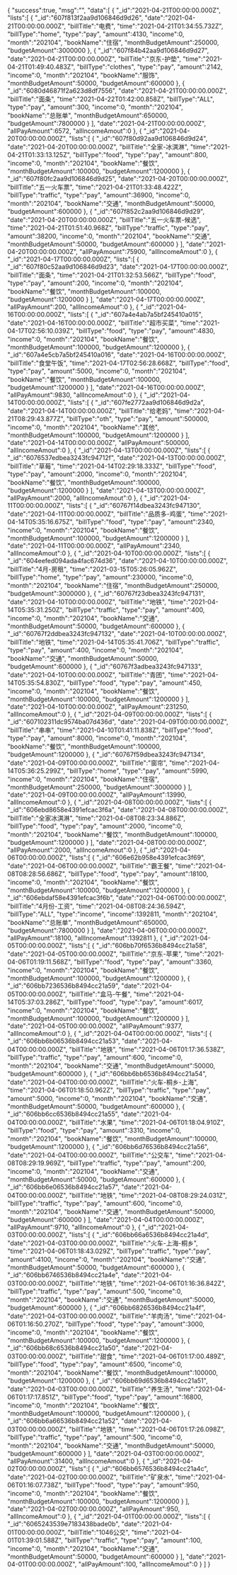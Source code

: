 {
    "success":true,
    "msg":"",
    "data":[
        {
            "_id":"2021-04-21T00:00:00.000Z",
            "lists":[
                {
                    "_id":"607f813f2aa9d106846d9d26",
                    "date":"2021-04-21T00:00:00.000Z",
                    "billTitle":"电费",
                    "time":"2021-04-21T01:34:55.732Z",
                    "billType":"home",
                    "type":"pay",
                    "amount":4130,
                    "income":0,
                    "month":"202104",
                    "bookName":"住宿",
                    "monthBudgetAmount":250000,
                    "budgetAmount":3000000
                },
                {
                    "_id":"607f84b42aa9d106846d9d27",
                    "date":"2021-04-21T00:00:00.000Z",
                    "billTitle":"京东-护垫",
                    "time":"2021-04-21T01:49:40.483Z",
                    "billType":"clothes",
                    "type":"pay",
                    "amount":2142,
                    "income":0,
                    "month":"202104",
                    "bookName":"服饰",
                    "monthBudgetAmount":50000,
                    "budgetAmount":600000
                },
                {
                    "_id":"6080d46871f2a623d8df7556",
                    "date":"2021-04-21T00:00:00.000Z",
                    "billTitle":"面条",
                    "time":"2021-04-22T01:42:00.858Z",
                    "billType":"ALL",
                    "type":"pay",
                    "amount":300,
                    "income":0,
                    "month":"202104",
                    "bookName":"总账单",
                    "monthBudgetAmount":650000,
                    "budgetAmount":7800000
                }
            ],
            "date":"2021-04-21T00:00:00.000Z",
            "allPayAmount":6572,
            "allIncomeAmout":0
        },
        {
            "_id":"2021-04-20T00:00:00.000Z",
            "lists":[
                {
                    "_id":"607f80d92aa9d106846d9d24",
                    "date":"2021-04-20T00:00:00.000Z",
                    "billTitle":"全家-冰淇淋",
                    "time":"2021-04-21T01:33:13.125Z",
                    "billType":"food",
                    "type":"pay",
                    "amount":800,
                    "income":0,
                    "month":"202104",
                    "bookName":"餐饮",
                    "monthBudgetAmount":100000,
                    "budgetAmount":1200000
                },
                {
                    "_id":"607f80fc2aa9d106846d9d25",
                    "date":"2021-04-20T00:00:00.000Z",
                    "billTitle":"五一火车票",
                    "time":"2021-04-21T01:33:48.422Z",
                    "billType":"traffic",
                    "type":"pay",
                    "amount":36900,
                    "income":0,
                    "month":"202104",
                    "bookName":"交通",
                    "monthBudgetAmount":50000,
                    "budgetAmount":600000
                },
                {
                    "_id":"607f852c2aa9d106846d9d29",
                    "date":"2021-04-20T00:00:00.000Z",
                    "billTitle":"五一火车票-候选",
                    "time":"2021-04-21T01:51:40.968Z",
                    "billType":"traffic",
                    "type":"pay",
                    "amount":38200,
                    "income":0,
                    "month":"202104",
                    "bookName":"交通",
                    "monthBudgetAmount":50000,
                    "budgetAmount":600000
                }
            ],
            "date":"2021-04-20T00:00:00.000Z",
            "allPayAmount":75900,
            "allIncomeAmout":0
        },
        {
            "_id":"2021-04-17T00:00:00.000Z",
            "lists":[
                {
                    "_id":"607f80c52aa9d106846d9d23",
                    "date":"2021-04-17T00:00:00.000Z",
                    "billTitle":"面条",
                    "time":"2021-04-21T01:32:53.566Z",
                    "billType":"food",
                    "type":"pay",
                    "amount":200,
                    "income":0,
                    "month":"202104",
                    "bookName":"餐饮",
                    "monthBudgetAmount":100000,
                    "budgetAmount":1200000
                }
            ],
            "date":"2021-04-17T00:00:00.000Z",
            "allPayAmount":200,
            "allIncomeAmout":0
        },
        {
            "_id":"2021-04-16T00:00:00.000Z",
            "lists":[
                {
                    "_id":"607a4e4ab7a5bf245410a015",
                    "date":"2021-04-16T00:00:00.000Z",
                    "billTitle":"超市买菜",
                    "time":"2021-04-17T02:56:10.039Z",
                    "billType":"food",
                    "type":"pay",
                    "amount":4830,
                    "income":0,
                    "month":"202104",
                    "bookName":"餐饮",
                    "monthBudgetAmount":100000,
                    "budgetAmount":1200000
                },
                {
                    "_id":"607a4e5cb7a5bf245410a016",
                    "date":"2021-04-16T00:00:00.000Z",
                    "billTitle":"食堂午饭",
                    "time":"2021-04-17T02:56:28.668Z",
                    "billType":"food",
                    "type":"pay",
                    "amount":5000,
                    "income":0,
                    "month":"202104",
                    "bookName":"餐饮",
                    "monthBudgetAmount":100000,
                    "budgetAmount":1200000
                }
            ],
            "date":"2021-04-16T00:00:00.000Z",
            "allPayAmount":9830,
            "allIncomeAmout":0
        },
        {
            "_id":"2021-04-14T00:00:00.000Z",
            "lists":[
                {
                    "_id":"607fe2772aa9d106846d9d2a",
                    "date":"2021-04-14T00:00:00.000Z",
                    "billTitle":"给老妈",
                    "time":"2021-04-21T08:29:43.877Z",
                    "billType":"oth",
                    "type":"pay",
                    "amount":500000,
                    "income":0,
                    "month":"202104",
                    "bookName":"其他",
                    "monthBudgetAmount":100000,
                    "budgetAmount":1200000
                }
            ],
            "date":"2021-04-14T00:00:00.000Z",
            "allPayAmount":500000,
            "allIncomeAmout":0
        },
        {
            "_id":"2021-04-13T00:00:00.000Z",
            "lists":[
                {
                    "_id":"6076537edbea3243fc94712f",
                    "date":"2021-04-13T00:00:00.000Z",
                    "billTitle":"草莓",
                    "time":"2021-04-14T02:29:18.333Z",
                    "billType":"food",
                    "type":"pay",
                    "amount":2000,
                    "income":0,
                    "month":"202104",
                    "bookName":"餐饮",
                    "monthBudgetAmount":100000,
                    "budgetAmount":1200000
                }
            ],
            "date":"2021-04-13T00:00:00.000Z",
            "allPayAmount":2000,
            "allIncomeAmout":0
        },
        {
            "_id":"2021-04-11T00:00:00.000Z",
            "lists":[
                {
                    "_id":"60767f14dbea3243fc947130",
                    "date":"2021-04-11T00:00:00.000Z",
                    "billTitle":"品质多-鸡蛋",
                    "time":"2021-04-14T05:35:16.675Z",
                    "billType":"food",
                    "type":"pay",
                    "amount":2340,
                    "income":0,
                    "month":"202104",
                    "bookName":"餐饮",
                    "monthBudgetAmount":100000,
                    "budgetAmount":1200000
                }
            ],
            "date":"2021-04-11T00:00:00.000Z",
            "allPayAmount":2340,
            "allIncomeAmout":0
        },
        {
            "_id":"2021-04-10T00:00:00.000Z",
            "lists":[
                {
                    "_id":"604eefed094ada4fac674d36",
                    "date":"2021-04-10T00:00:00.000Z",
                    "billTitle":"4月-房租",
                    "time":"2021-03-15T05:26:05.962Z",
                    "billType":"home",
                    "type":"pay",
                    "amount":230000,
                    "income":0,
                    "month":"202104",
                    "bookName":"住宿",
                    "monthBudgetAmount":250000,
                    "budgetAmount":3000000
                },
                {
                    "_id":"60767f23dbea3243fc947131",
                    "date":"2021-04-10T00:00:00.000Z",
                    "billTitle":"地铁",
                    "time":"2021-04-14T05:35:31.250Z",
                    "billType":"traffic",
                    "type":"pay",
                    "amount":400,
                    "income":0,
                    "month":"202104",
                    "bookName":"交通",
                    "monthBudgetAmount":50000,
                    "budgetAmount":600000
                },
                {
                    "_id":"60767f2ddbea3243fc947132",
                    "date":"2021-04-10T00:00:00.000Z",
                    "billTitle":"地铁",
                    "time":"2021-04-14T05:35:41.706Z",
                    "billType":"traffic",
                    "type":"pay",
                    "amount":400,
                    "income":0,
                    "month":"202104",
                    "bookName":"交通",
                    "monthBudgetAmount":50000,
                    "budgetAmount":600000
                },
                {
                    "_id":"60767f3adbea3243fc947133",
                    "date":"2021-04-10T00:00:00.000Z",
                    "billTitle":"青团",
                    "time":"2021-04-14T05:35:54.830Z",
                    "billType":"food",
                    "type":"pay",
                    "amount":450,
                    "income":0,
                    "month":"202104",
                    "bookName":"餐饮",
                    "monthBudgetAmount":100000,
                    "budgetAmount":1200000
                }
            ],
            "date":"2021-04-10T00:00:00.000Z",
            "allPayAmount":231250,
            "allIncomeAmout":0
        },
        {
            "_id":"2021-04-09T00:00:00.000Z",
            "lists":[
                {
                    "_id":"607102311dc9574ba07d436d",
                    "date":"2021-04-09T00:00:00.000Z",
                    "billTitle":"串串",
                    "time":"2021-04-10T01:41:11.838Z",
                    "billType":"food",
                    "type":"pay",
                    "amount":8000,
                    "income":0,
                    "month":"202104",
                    "bookName":"餐饮",
                    "monthBudgetAmount":100000,
                    "budgetAmount":1200000
                },
                {
                    "_id":"60767f59dbea3243fc947134",
                    "date":"2021-04-09T00:00:00.000Z",
                    "billTitle":"窗帘",
                    "time":"2021-04-14T05:36:25.299Z",
                    "billType":"home",
                    "type":"pay",
                    "amount":5990,
                    "income":0,
                    "month":"202104",
                    "bookName":"住宿",
                    "monthBudgetAmount":250000,
                    "budgetAmount":3000000
                }
            ],
            "date":"2021-04-09T00:00:00.000Z",
            "allPayAmount":13990,
            "allIncomeAmout":0
        },
        {
            "_id":"2021-04-08T00:00:00.000Z",
            "lists":[
                {
                    "_id":"606ebd8658e4391efcac3f6a",
                    "date":"2021-04-08T00:00:00.000Z",
                    "billTitle":"全家冰淇淋",
                    "time":"2021-04-08T08:23:34.886Z",
                    "billType":"food",
                    "type":"pay",
                    "amount":2000,
                    "income":0,
                    "month":"202104",
                    "bookName":"餐饮",
                    "monthBudgetAmount":100000,
                    "budgetAmount":1200000
                }
            ],
            "date":"2021-04-08T00:00:00.000Z",
            "allPayAmount":2000,
            "allIncomeAmout":0
        },
        {
            "_id":"2021-04-06T00:00:00.000Z",
            "lists":[
                {
                    "_id":"606e62b958e4391efcac3f69",
                    "date":"2021-04-06T00:00:00.000Z",
                    "billTitle":"霸王餐",
                    "time":"2021-04-08T08:28:56.686Z",
                    "billType":"food",
                    "type":"pay",
                    "amount":18100,
                    "income":0,
                    "month":"202104",
                    "bookName":"餐饮",
                    "monthBudgetAmount":100000,
                    "budgetAmount":1200000
                },
                {
                    "_id":"606ebdaf58e4391efcac3f6b",
                    "date":"2021-04-06T00:00:00.000Z",
                    "billTitle":"4月份-工资",
                    "time":"2021-04-08T08:24:36.594Z",
                    "billType":"ALL",
                    "type":"income",
                    "income":1392811,
                    "month":"202104",
                    "bookName":"总账单",
                    "monthBudgetAmount":650000,
                    "budgetAmount":7800000
                }
            ],
            "date":"2021-04-06T00:00:00.000Z",
            "allPayAmount":18100,
            "allIncomeAmout":1392811
        },
        {
            "_id":"2021-04-05T00:00:00.000Z",
            "lists":[
                {
                    "_id":"606bb70f6536b8494cc21a58",
                    "date":"2021-04-05T00:00:00.000Z",
                    "billTitle":"京东-苹果",
                    "time":"2021-04-06T01:19:11.568Z",
                    "billType":"food",
                    "type":"pay",
                    "amount":3360,
                    "income":0,
                    "month":"202104",
                    "bookName":"餐饮",
                    "monthBudgetAmount":100000,
                    "budgetAmount":1200000
                },
                {
                    "_id":"606bb7236536b8494cc21a59",
                    "date":"2021-04-05T00:00:00.000Z",
                    "billTitle":"盒马-午餐",
                    "time":"2021-04-14T05:37:03.286Z",
                    "billType":"food",
                    "type":"pay",
                    "amount":6017,
                    "income":0,
                    "month":"202104",
                    "bookName":"餐饮",
                    "monthBudgetAmount":100000,
                    "budgetAmount":1200000
                }
            ],
            "date":"2021-04-05T00:00:00.000Z",
            "allPayAmount":9377,
            "allIncomeAmout":0
        },
        {
            "_id":"2021-04-04T00:00:00.000Z",
            "lists":[
                {
                    "_id":"606bb6b06536b8494cc21a53",
                    "date":"2021-04-04T00:00:00.000Z",
                    "billTitle":"地铁",
                    "time":"2021-04-06T01:17:36.538Z",
                    "billType":"traffic",
                    "type":"pay",
                    "amount":600,
                    "income":0,
                    "month":"202104",
                    "bookName":"交通",
                    "monthBudgetAmount":50000,
                    "budgetAmount":600000
                },
                {
                    "_id":"606bb6bb6536b8494cc21a54",
                    "date":"2021-04-04T00:00:00.000Z",
                    "billTitle":"火车-桐乡-上海",
                    "time":"2021-04-06T01:18:50.962Z",
                    "billType":"traffic",
                    "type":"pay",
                    "amount":5000,
                    "income":0,
                    "month":"202104",
                    "bookName":"交通",
                    "monthBudgetAmount":50000,
                    "budgetAmount":600000
                },
                {
                    "_id":"606bb6cc6536b8494cc21a55",
                    "date":"2021-04-04T00:00:00.000Z",
                    "billTitle":"水果",
                    "time":"2021-04-06T01:18:04.910Z",
                    "billType":"food",
                    "type":"pay",
                    "amount":3310,
                    "income":0,
                    "month":"202104",
                    "bookName":"餐饮",
                    "monthBudgetAmount":100000,
                    "budgetAmount":1200000
                },
                {
                    "_id":"606bb6d76536b8494cc21a56",
                    "date":"2021-04-04T00:00:00.000Z",
                    "billTitle":"公交车",
                    "time":"2021-04-08T08:29:19.969Z",
                    "billType":"traffic",
                    "type":"pay",
                    "amount":200,
                    "income":0,
                    "month":"202104",
                    "bookName":"交通",
                    "monthBudgetAmount":50000,
                    "budgetAmount":600000
                },
                {
                    "_id":"606bb6e06536b8494cc21a57",
                    "date":"2021-04-04T00:00:00.000Z",
                    "billTitle":"地铁",
                    "time":"2021-04-08T08:29:24.031Z",
                    "billType":"traffic",
                    "type":"pay",
                    "amount":600,
                    "income":0,
                    "month":"202104",
                    "bookName":"交通",
                    "monthBudgetAmount":50000,
                    "budgetAmount":600000
                }
            ],
            "date":"2021-04-04T00:00:00.000Z",
            "allPayAmount":9710,
            "allIncomeAmout":0
        },
        {
            "_id":"2021-04-03T00:00:00.000Z",
            "lists":[
                {
                    "_id":"606bb66a6536b8494cc21a4d",
                    "date":"2021-04-03T00:00:00.000Z",
                    "billTitle":"火车-上海-桐乡",
                    "time":"2021-04-06T01:18:43.029Z",
                    "billType":"traffic",
                    "type":"pay",
                    "amount":4100,
                    "income":0,
                    "month":"202104",
                    "bookName":"交通",
                    "monthBudgetAmount":50000,
                    "budgetAmount":600000
                },
                {
                    "_id":"606bb6746536b8494cc21a4e",
                    "date":"2021-04-03T00:00:00.000Z",
                    "billTitle":"地铁",
                    "time":"2021-04-06T01:16:36.842Z",
                    "billType":"traffic",
                    "type":"pay",
                    "amount":500,
                    "income":0,
                    "month":"202104",
                    "bookName":"交通",
                    "monthBudgetAmount":50000,
                    "budgetAmount":600000
                },
                {
                    "_id":"606bb6826536b8494cc21a4f",
                    "date":"2021-04-03T00:00:00.000Z",
                    "billTitle":"羊肉汤",
                    "time":"2021-04-06T01:16:50.270Z",
                    "billType":"food",
                    "type":"pay",
                    "amount":3000,
                    "income":0,
                    "month":"202104",
                    "bookName":"餐饮",
                    "monthBudgetAmount":100000,
                    "budgetAmount":1200000
                },
                {
                    "_id":"606bb68c6536b8494cc21a50",
                    "date":"2021-04-03T00:00:00.000Z",
                    "billTitle":"甜食",
                    "time":"2021-04-06T01:17:00.489Z",
                    "billType":"food",
                    "type":"pay",
                    "amount":6500,
                    "income":0,
                    "month":"202104",
                    "bookName":"餐饮",
                    "monthBudgetAmount":100000,
                    "budgetAmount":1200000
                },
                {
                    "_id":"606bb69d6536b8494cc21a51",
                    "date":"2021-04-03T00:00:00.000Z",
                    "billTitle":"养生汤",
                    "time":"2021-04-06T01:17:17.851Z",
                    "billType":"food",
                    "type":"pay",
                    "amount":16800,
                    "income":0,
                    "month":"202104",
                    "bookName":"餐饮",
                    "monthBudgetAmount":100000,
                    "budgetAmount":1200000
                },
                {
                    "_id":"606bb6a66536b8494cc21a52",
                    "date":"2021-04-03T00:00:00.000Z",
                    "billTitle":"地铁",
                    "time":"2021-04-06T01:17:26.098Z",
                    "billType":"traffic",
                    "type":"pay",
                    "amount":500,
                    "income":0,
                    "month":"202104",
                    "bookName":"交通",
                    "monthBudgetAmount":50000,
                    "budgetAmount":600000
                }
            ],
            "date":"2021-04-03T00:00:00.000Z",
            "allPayAmount":31400,
            "allIncomeAmout":0
        },
        {
            "_id":"2021-04-02T00:00:00.000Z",
            "lists":[
                {
                    "_id":"606bb6576536b8494cc21a4c",
                    "date":"2021-04-02T00:00:00.000Z",
                    "billTitle":"矿泉水",
                    "time":"2021-04-06T01:16:07.738Z",
                    "billType":"food",
                    "type":"pay",
                    "amount":950,
                    "income":0,
                    "month":"202104",
                    "bookName":"餐饮",
                    "monthBudgetAmount":100000,
                    "budgetAmount":1200000
                }
            ],
            "date":"2021-04-02T00:00:00.000Z",
            "allPayAmount":950,
            "allIncomeAmout":0
        },
        {
            "_id":"2021-04-01T00:00:00.000Z",
            "lists":[
                {
                    "_id":"6065243539e7183438bade0b",
                    "date":"2021-04-01T00:00:00.000Z",
                    "billTitle":"1046公交",
                    "time":"2021-04-01T01:39:01.588Z",
                    "billType":"traffic",
                    "type":"pay",
                    "amount":100,
                    "income":0,
                    "month":"202104",
                    "bookName":"交通",
                    "monthBudgetAmount":50000,
                    "budgetAmount":600000
                }
            ],
            "date":"2021-04-01T00:00:00.000Z",
            "allPayAmount":100,
            "allIncomeAmout":0
        }
    ]
}
